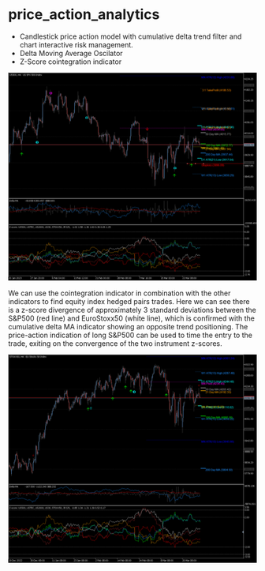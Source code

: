 # price_action_analytics

- Candlestick price action model with cumulative delta trend filter and chart interactive risk management. 
- Delta Moving Average Oscilator 
- Z-Score cointegration indicator

<p align="center">
  <img src="https://github.com/m4rk-lewis/price_action_analytics/blob/main/pics/US500H4 6.png" width="1000" title="Price Action Analytics">
</p>

We can use the cointegration indicator in combination with the other indicators to find equity index hedged pairs trades. Here we can see there is a z-score divergence of approximately 3 standard deviations between the S&P500 (red line) and EuroStoxx50 (white line), which is confirmed with the cumulative delta MA indicator showing an opposite trend positioning. The price-action indication of long S&P500 can be used to time the entry to the trade, exiting on the convergence of the two instrument z-scores.

<p align="center">
  <img src="https://github.com/m4rk-lewis/price_action_analytics/blob/main/pics/STOXX50H4 2.png" width="1000" title="Price Action Analytics">
</p>
 
